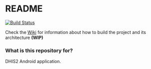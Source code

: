 # README #

[![Build Status](https://app.bitrise.io/app/c9d408d1d812ee38/status.svg?token=rRrRhauf6lNbXWnIIVbjnw&branch=master)](https://app.bitrise.io/app/c9d408d1d812ee38)

Check the [Wiki](https://github.com/dhis2/dhis2-android-capture-app/wiki) for information about how to build the project and its architecture **(WIP)**

### What is this repository for? ###

DHIS2 Android application.
